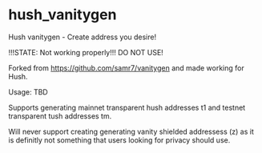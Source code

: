 # hush_vanitygen
Hush vanitygen - Create address you desire!

!!!STATE: Not working properly!!! DO NOT USE!

Forked from https://github.com/samr7/vanitygen and made working for Hush.

Usage: TBD

Supports generating mainnet transparent hush addresses t1 and testnet transparent tush addresses tm.

Will never support creating generating vanity shielded addressess (z) as it is definitly not something that users looking for privacy should use.
